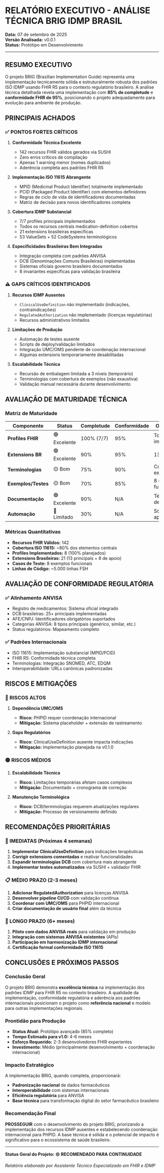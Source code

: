 # RELATÓRIO EXECUTIVO - ANÁLISE TÉCNICA BRIG IDMP BRASIL

**Data:** 07 de setembro de 2025  
**Versão Analisada:** v0.0.1  
**Status:** Protótipo em Desenvolvimento  

---

## RESUMO EXECUTIVO

O projeto BRIG (Brazilian Implementation Guide) representa uma implementação tecnicamente sólida e estruturalmente robusta dos padrões ISO IDMP usando FHIR R5 para o contexto regulatório brasileiro. A análise técnica detalhada revela uma implementação com **85% de completude** e **conformidade FHIR de 95%**, posicionando o projeto adequadamente para evolução para ambiente de produção.

## PRINCIPAIS ACHADOS

### ✅ PONTOS FORTES CRÍTICOS

1. **Conformidade Técnica Excelente**
   - 142 recursos FHIR válidos gerados via SUSHI
   - Zero erros críticos de compilação
   - Apenas 1 warning menor (nomes duplicados)
   - Aderência completa aos padrões FHIR R5

2. **Implementação ISO 11615 Abrangente**
   - MPID (Medicinal Product Identifier) totalmente implementado
   - PCID (Packaged Product Identifier) com elementos definidores
   - Regras de ciclo de vida de identificadores documentadas
   - Matriz de decisão para novos identificadores completa

3. **Cobertura IDMP Substancial** 
   - 7/7 profiles principais implementados
   - Todos os recursos centrais medication-definition cobertos
   - 21 extensions brasileiras específicas
   - 53 ValueSets + 52 CodeSystems terminológicos

4. **Especificidades Brasileiras Bem Integradas**
   - Integração completa com padrões ANVISA
   - DCB (Denominações Comuns Brasileiras) implementadas
   - Sistemas oficiais governo brasileiro documentados
   - 8 invariantes específicas para validação brasileira

### ⚠️ GAPS CRÍTICOS IDENTIFICADOS

1. **Recursos IDMP Ausentes**
   - `ClinicalUseDefinition` não implementado (indicações, contraindicações)
   - `RegulatedAuthorization` não implementado (licenças regulatórias)
   - Recursos administrativos limitados

2. **Limitações de Produção**
   - Automação de testes ausente
   - Scripts de deploy/validação limitados
   - Integração UMC/OMS pendente de coordenação internacional
   - Algumas extensions temporariamente desabilitadas

3. **Escalabilidade Técnica**
   - Recursão de embalagem limitada a 3 níveis (temporário)
   - Terminologias com cobertura de exemplos (não exaustiva)
   - Validação manual necessária durante desenvolvimento

## AVALIAÇÃO DE MATURIDADE TÉCNICA

### Matriz de Maturidade
| Componente | Status | Completude | Conformidade | Observações |
|------------|--------|------------|--------------|-------------|
| **Profiles FHIR** | 🟢 Excelente | 100% (7/7) | 95% | Todos implementados |
| **Extensions BR** | 🟢 Excelente | 90% | 95% | 13/15 ativas |
| **Terminologias** | 🟡 Bom | 75% | 90% | Cobertura exemplar |
| **Exemplos/Testes** | 🟡 Bom | 70% | 85% | 8 exemplos funcionais |
| **Documentação** | 🟢 Excelente | 90% | N/A | Técnica detalhada |
| **Automação** | 🔴 Limitado | 30% | N/A | Scripts básicos apenas |

### Métricas Quantitativas
- **Recursos FHIR Válidos:** 142
- **Cobertura ISO 11615:** ~80% dos elementos centrais
- **Profiles Implementados:** 8 (100% planejados)
- **Extensions Brasileiras:** 21 (13 principais + 8 de apoio)
- **Casos de Teste:** 8 exemplos funcionais
- **Linhas de Código:** ~5.000 linhas FSH

## AVALIAÇÃO DE CONFORMIDADE REGULATÓRIA

### ✅ Alinhamento ANVISA
- Registro de medicamentos: Sistema oficial integrado
- DCB brasileiras: 25+ principais implementadas
- AFE/CNPJ: Identificadores obrigatórios suportados
- Categorias ANVISA: 8 tipos principais (genérico, similar, etc.)
- Status regulatórios: Mapeamento completo

### ✅ Padrões Internacionais
- ISO 11615: Implementação substancial (MPID/PCID)
- FHIR R5: Conformidade técnica completa
- Terminologias: Integração SNOMED, ATC, EDQM
- Interoperabilidade: URLs canônicas padronizadas

## RISCOS E MITIGAÇÕES

### 🔴 RISCOS ALTOS
1. **Dependência UMC/OMS**
   - **Risco:** PHPID requer coordenação internacional
   - **Mitigação:** Sistema placeholder + extensão de rastreamento

2. **Gaps Regulatórios**
   - **Risco:** ClinicalUseDefinition ausente impacta indicações
   - **Mitigação:** Implementação planejada na v0.1.0

### 🟡 RISCOS MÉDIOS  
1. **Escalabilidade Técnica**
   - **Risco:** Limitações temporárias afetam casos complexos
   - **Mitigação:** Documentado + cronograma de correção

2. **Manutenção Terminológica**
   - **Risco:** DCB/terminologias requerem atualizações regulares
   - **Mitigação:** Processo de versionamento definido

## RECOMENDAÇÕES PRIORITÁRIAS

### 🚀 IMEDIATAS (Próximas 4 semanas)
1. **Implementar ClinicalUseDefinition** para indicações terapêuticas
2. **Corrigir extensions comentadas** e reativar funcionalidades
3. **Expandir terminologias DCB** com cobertura mais abrangente
4. **Implementar testes automatizados** via SUSHI + validador FHIR

### 📋 MÉDIO PRAZO (2-3 meses)
1. **Adicionar RegulatedAuthorization** para licenças ANVISA
2. **Desenvolver pipeline CI/CD** com validação contínua
3. **Coordenar com UMC/OMS** para PHPID internacional
4. **Criar documentação de usuário final** além da técnica

### 🔮 LONGO PRAZO (6+ meses)
1. **Piloto com dados ANVISA reais** para validação em produção
2. **Integração com sistemas ANVISA existentes** (APIs)
3. **Participação em harmonização IDMP internacional**
4. **Certificação formal conformidade ISO 11615**

## CONCLUSÕES E PRÓXIMOS PASSOS

### Conclusão Geral
O projeto BRIG demonstra **excelência técnica** na implementação dos padrões IDMP para FHIR R5 no contexto brasileiro. A qualidade da implementação, conformidade regulatória e aderência aos padrões internacionais posicionam o projeto como **referência nacional** e modelo para outras implementações regionais.

### Prontidão para Produção
- **Status Atual:** Protótipo avançado (85% completo)
- **Tempo Estimado para v1.0:** 4-6 meses
- **Esforço Requerido:** 2-3 desenvolvedores FHIR experientes
- **Investimento:** Médio (principalmente desenvolvimento + coordenação internacional)

### Impacto Estratégico
A implementação BRIG, quando completa, proporcionará:
- **Padronização nacional** de dados farmacêuticos
- **Interoperabilidade** com sistemas internacionais
- **Eficiência regulatória** para ANVISA
- **Base técnica** para transformação digital do setor farmacêutico brasileiro

### Recomendação Final
**PROSSEGUIR** com o desenvolvimento do projeto BRIG, priorizando a implementação dos recursos IDMP ausentes e estabelecendo coordenação internacional para PHPID. A base técnica é sólida e o potencial de impacto é significativo para o ecossistema de saúde brasileiro.

---

**Status Geral do Projeto:** 🟢 **RECOMENDADO PARA CONTINUIDADE**

*Relatório elaborado por Assistente Técnico Especializado em FHIR e IDMP*